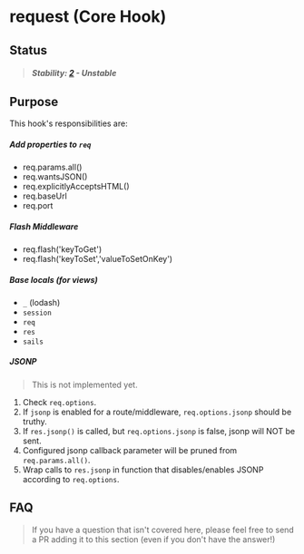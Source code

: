 # request (Core Hook)

## Status

> ##### Stability: [2](http://nodejs.org/api/documentation.html#documentation_stability_index) - Unstable


## Purpose

This hook's responsibilities are:

##### Add properties to `req`
+ req.params.all()
+ req.wantsJSON()
+ req.explicitlyAcceptsHTML()
+ req.baseUrl
+ req.port

##### Flash Middleware
+ req.flash('keyToGet')
+ req.flash('keyToSet','valueToSetOnKey')

##### Base locals (for views)
+ `_` (lodash)
+ `session`
+ `req`
+ `res`
+ `sails`

##### JSONP

> This is not implemented yet.

1. Check `req.options`.
2. If `jsonp` is enabled for a route/middleware, `req.options.jsonp` should be truthy.
3. If `res.jsonp()` is called, but `req.options.jsonp` is false, jsonp will NOT be sent.
4. Configured jsonp callback parameter will be pruned from `req.params.all()`.
5. Wrap calls to `res.jsonp` in function that disables/enables JSONP according to `req.options`.


## FAQ

> If you have a question that isn't covered here, please feel free to send a PR adding it to this section (even if you don't have the answer!)
